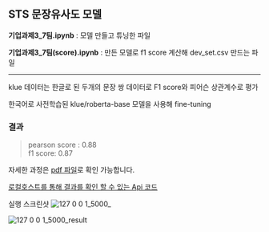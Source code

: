 ## STS 문장유사도 모델 

**기업과제3_7팀.ipynb** : 모델 만들고 튜닝한 파일 

**기업과제3_7팀(score).ipynb** : 만든 모델로 f1 score 계산해 dev_set.csv 만드는 파일 

-------------

klue 데이터는 한글로 된 두개의 문장 쌍 데이터로 F1 score와 피어슨 상관계수로 평가 

한국어로 사전학습된 klue/roberta-base 모델을 사용해 fine-tuning

### 결과
>pearson score : 0.88  
>f1 score: 0.87

자세한 과정은 [pdf 파일](https://github.com/hajinjo/wanted_preonboarding_nlp/blob/main/%EA%B8%B0%EC%97%85%EA%B3%BC%EC%A0%9C/%EA%B8%B0%EC%97%85%EA%B3%BC%EC%A0%9C3/%E1%84%80%E1%85%B5%E1%84%8B%E1%85%A5%E1%86%B8%E1%84%80%E1%85%AA%E1%84%8C%E1%85%A63_%E1%84%80%E1%85%A7%E1%86%AF%E1%84%80%E1%85%AA%E1%84%87%E1%85%A9%E1%84%80%E1%85%A9%E1%84%89%E1%85%A5.pdf)로 확인 가능합니다. 

[로컬호스트를 통해 결과를 확인 할 수 있는 Api 코드](https://github.com/hajinjo/pre_onboarding_assignment_FAST_API)

실행 스크린샷 
![127 0 0 1_5000_](https://user-images.githubusercontent.com/83392231/161547179-dd1df4b0-a34e-4dfe-89e4-6fca61a8be73.png)

![127 0 0 1_5000_result](https://user-images.githubusercontent.com/83392231/161547187-280c8bca-9966-479e-b60d-ea57aa834b19.png)

